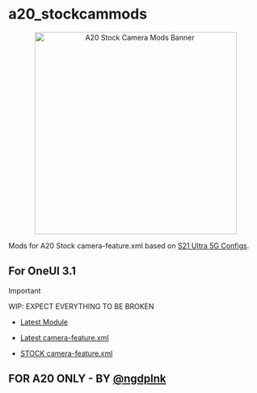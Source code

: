 # a20_stockcammods

<p align="center">
  <img src="https://raw.githubusercontent.com/ngdplnk/a20_stockcammods/refs/heads/main/icon.png" alt="A20 Stock Camera Mods Banner" width="400" />
</p>

Mods for A20 Stock camera-feature.xml based on [S21 Ultra 5G Configs](https://github.com/ngdplnk/a20_stockcammods/blob/main/XMLs/examples/camera-featureS21U.xml).

## For OneUI 3.1

> [!IMPORTANT]
> WIP: EXPECT EVERYTHING TO BE BROKEN

- [Latest Module](https://github.com/ngdplnk/a20_stockcammods/releases/latest)

- [Latest camera-feature.xml](https://github.com/ngdplnk/a20_stockcammods/blob/main/XMLs/camera-feature.xml)

- [STOCK camera-feature.xml](https://github.com/ngdplnk/a20_stockcammods/blob/main/XMLs/camera-featureSTOCK.xml)


## FOR A20 ONLY - BY [@ngdplnk](https://github.com/ngdplnk)
